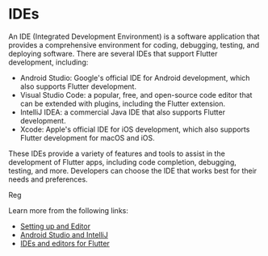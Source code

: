 # IDEs

An IDE (Integrated Development Environment) is a software application that provides a comprehensive environment for coding, debugging, testing, and deploying software. There are several IDEs that support Flutter development, including:

- Android Studio: Google's official IDE for Android development, which also supports Flutter development.
- Visual Studio Code: a popular, free, and open-source code editor that can be extended with plugins, including the Flutter extension.
- IntelliJ IDEA: a commercial Java IDE that also supports Flutter development.
- Xcode: Apple's official IDE for iOS development, which also supports Flutter development for macOS and iOS.

These IDEs provide a variety of features and tools to assist in the development of Flutter apps, including code completion, debugging, testing, and more. Developers can choose the IDE that works best for their needs and preferences.



Reg

Learn more from the following links:

- [Setting up and Editor](https://docs.flutter.dev/get-started/editor)
- [Android Studio and IntelliJ](https://docs.flutter.dev/development/tools/android-studio)
- [IDEs and editors for Flutter](https://dart.dev/tools#ides-and-editors)